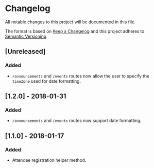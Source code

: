# Changelog
All notable changes to this project will be documented in this file.

The format is based on [Keep a Changelog](http://keepachangelog.com/en/1.0.0/)
and this project adheres to [Semantic Versioning](http://semver.org/spec/v2.0.0.html).

## [Unreleased]
### Added
- `/announcements` and `/events` routes now allow the user to specify the
  `timeZone` used for date formatting.

## [1.2.0] - 2018-01-31
### Added
- `/announcements` and `/events` routes now support date formatting.

## [1.1.0] - 2018-01-17
### Added
- Attendee registration helper method.
